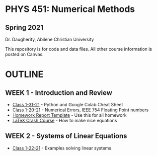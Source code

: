 # PHYS 451: Numerical Methods 
## Spring 2021
Dr. Daugherity, Abilene Christian University

This repository is for code and data files.  All other course information is posted on Canvas.

# OUTLINE
## WEEK 1 - Introduction and Review
* [Class 1-31-21](PHYS_451_Class_1_13_21.ipynb) - Python and Google Colab Cheat Sheet 
* [Class 1-20-21](PHYS_451_Class_1_20_21.ipynb) - Numerical Errors, IEEE 754 Floating Point numbers
* [Homework Report Template](Report_Template.ipynb) - Use this for all homework
* [LaTeX Crash Course](LaTeX_Crash_Course.ipynb) - How to make nice equations
## WEEK 2 - Systems of Linear Equations
* [Class 1-22-21](PHYS_451_Class_1_22_21.ipynb) - Examples solving linear systems
